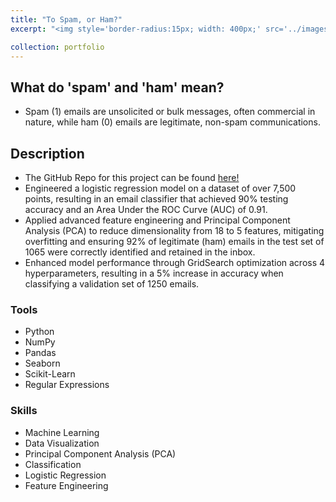 ```yaml
---
title: "To Spam, or Ham?"
excerpt: "<img style='border-radius:15px; width: 400px;' src='../images/spam_ham.png'>"

collection: portfolio
---
```


## What do 'spam' and 'ham' mean? 
* Spam (1) emails are unsolicited or bulk messages, often commercial in nature, while ham (0) emails are legitimate, non-spam communications.

## Description 
* The GitHub Repo for this project can be found <a href = "https://github.com/brandonconcepcion/Spam-vs-Ham/tree/main" target = "_blank">here!</a>
* Engineered a logistic regression model on a dataset of over 7,500 points, resulting in an email classifier that achieved 90% testing accuracy and an Area Under the ROC Curve (AUC) of 0.91.
* Applied advanced feature engineering and Principal Component Analysis (PCA) to reduce dimensionality from 18 to 5 features, mitigating overfitting and ensuring 92% of legitimate (ham) emails in the test set of 1065 were correctly identified and retained in the inbox.
* Enhanced model performance through GridSearch optimization across 4 hyperparameters, resulting in a 5% increase in accuracy when classifying a validation set of 1250 emails.

### Tools
* Python 
* NumPy
* Pandas
* Seaborn
* Scikit-Learn 
* Regular Expressions

### Skills
* Machine Learning 
* Data Visualization
* Principal Component Analysis (PCA)
* Classification 
* Logistic Regression
* Feature Engineering